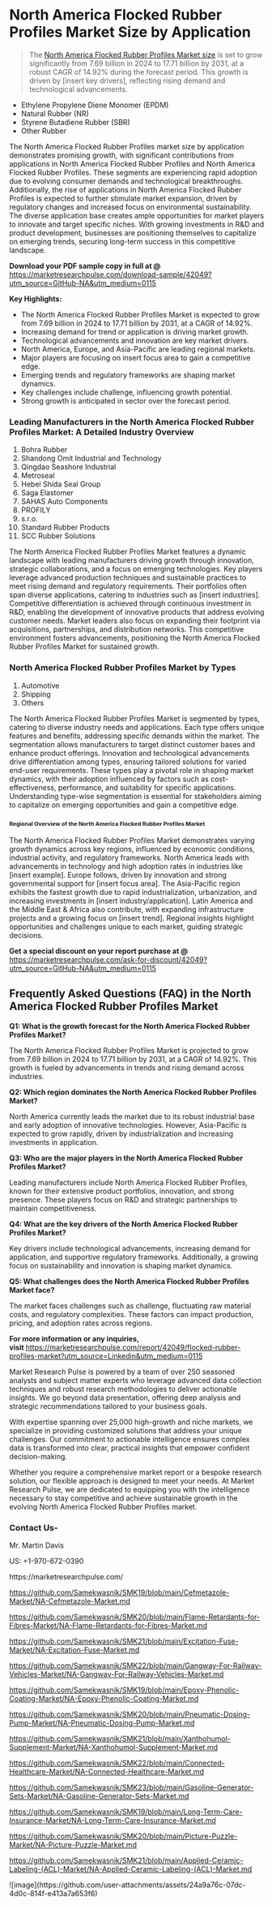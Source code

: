 <h1>North America Flocked Rubber Profiles Market&nbsp;Size by Application</h1><blockquote><p>The <a href="https://marketresearchpulse.com/download-sample/42049?utm_source=GitHub-NA&amp;utm_medium=0115">North America Flocked Rubber Profiles Market size</a> is set to grow significantly from 7.69 billion in 2024 to 17.71 billion by 2031, at a robust CAGR of 14.92% during the forecast period. This growth is driven by [insert key drivers], reflecting rising demand and technological advancements.</p></blockquote><ul><li>Ethylene Propylene Diene Monomer (EPDM)<li> Natural Rubber (NR)<li> Styrene Butadiene Rubber (SBR)<li> Other Rubber</li></ul><p>The North America Flocked Rubber Profiles market size by application demonstrates promising growth, with significant contributions from applications in North America Flocked Rubber Profiles and North America Flocked Rubber Profiles. These segments are experiencing rapid adoption due to evolving consumer demands and technological breakthroughs. Additionally, the rise of applications in North America Flocked Rubber Profiles is expected to further stimulate market expansion, driven by regulatory changes and increased focus on environmental sustainability. The diverse application base creates ample opportunities for market players to innovate and target specific niches. With growing investments in R&D and product development, businesses are positioning themselves to capitalize on emerging trends, securing long-term success in this competitive landscape.</p><p><strong>Download your PDF sample copy in full at @ </strong><a href="https://marketresearchpulse.com/download-sample/42049?utm_source=GitHub-NA&amp;utm_medium=0115">https://marketresearchpulse.com/download-sample/42049?utm_source=GitHub-NA&amp;utm_medium=0115</a></p><p><strong>Key Highlights: </strong></p><ul><li>The North America Flocked Rubber Profiles Market is expected to grow from 7.69 billion in 2024 to 17.71 billion by 2031, at a CAGR of 14.92%.</li><li>Increasing demand for trend or application is driving market growth.</li><li>Technological advancements and innovation are key market drivers.</li><li>North America, Europe, and Asia-Pacific are leading regional markets.</li><li>Major players are focusing on insert focus area to gain a competitive edge.</li><li>Emerging trends and regulatory frameworks are shaping market dynamics.</li><li>Key challenges include challenge, influencing growth potential.</li><li>Strong growth is anticipated in sector over the forecast period.</li></ul><h3>Leading Manufacturers in the North America Flocked Rubber Profiles Market: A Detailed Industry Overview</h3><ol><li>Bohra Rubber</li><li>Shandong Omit Industrial and Technology</li><li>Qingdao Seashore Industrial</li><li>Metroseal</li><li>Hebei Shida Seal Group</li><li>Saga Elastomer</li><li>SAHAS Auto Components</li><li>PROFILY</li><li>s.r.o.</li><li>Standard Rubber Products</li><li>SCC Rubber Solutions</li></ol><div class="flex max-w-full flex-col flex-grow"><div class="min-h-8 text-message flex w-full flex-col items-end gap-2 whitespace-normal break-words [.text-message+&amp;]:mt-5" dir="auto" data-message-author-role="assistant" data-message-id="fd8432e4-4910-450d-b182-61b7bfb0a01f" data-message-model-slug="gpt-4o"><div class="flex w-full flex-col gap-1 empty:hidden first:pt-[3px]"><div class="markdown prose w-full break-words dark:prose-invert light"><p>The North America Flocked Rubber Profiles Market features a dynamic landscape with leading manufacturers driving growth through innovation, strategic collaborations, and a focus on emerging technologies. Key players leverage advanced production techniques and sustainable practices to meet rising demand and regulatory requirements. Their portfolios often span diverse applications, catering to industries such as [insert industries]. Competitive differentiation is achieved through continuous investment in R&amp;D, enabling the development of innovative products that address evolving customer needs. Market leaders also focus on expanding their footprint via acquisitions, partnerships, and distribution networks. This competitive environment fosters advancements, positioning the North America Flocked Rubber Profiles Market for sustained growth.</p></div></div></div></div><h3>North America Flocked Rubber Profiles Market by Types</h3><ol><li>Automotive<li> Shipping<li> Others</li></ol><div class="flex max-w-full flex-col flex-grow"><div class="min-h-8 text-message flex w-full flex-col items-end gap-2 whitespace-normal break-words [.text-message+&amp;]:mt-5" dir="auto" data-message-author-role="assistant" data-message-id="084470be-0bb7-4664-bddf-5156b4f41249" data-message-model-slug="gpt-4o-mini"><div class="flex w-full flex-col gap-1 empty:hidden first:pt-[3px]"><div class="markdown prose w-full break-words dark:prose-invert light"><p>The North America Flocked Rubber Profiles Market is segmented by types, catering to diverse industry needs and applications. Each type offers unique features and benefits, addressing specific demands within the market. The segmentation allows manufacturers to target distinct customer bases and enhance product offerings. Innovation and technological advancements drive differentiation among types, ensuring tailored solutions for varied end-user requirements. These types play a pivotal role in shaping market dynamics, with their adoption influenced by factors such as cost-effectiveness, performance, and suitability for specific applications. Understanding type-wise segmentation is essential for stakeholders aiming to capitalize on emerging opportunities and gain a competitive edge.</p></div></div></div></div><h3><span style="font-size: 11px;">Regional Overview of the North America Flocked Rubber Profiles Market</span></h3><div class="flex max-w-full flex-col flex-grow"><div class="min-h-8 text-message flex w-full flex-col items-end gap-2 whitespace-normal break-words [.text-message+&amp;]:mt-5" dir="auto" data-message-author-role="assistant" data-message-id="e9038762-ce64-4e30-91c9-9bd413514231" data-message-model-slug="gpt-4o-mini"><div class="flex w-full flex-col gap-1 empty:hidden first:pt-[3px]"><div class="markdown prose w-full break-words dark:prose-invert light"><p>The North America Flocked Rubber Profiles Market demonstrates varying growth dynamics across key regions, influenced by economic conditions, industrial activity, and regulatory frameworks. North America leads with advancements in technology and high adoption rates in industries like [insert example]. Europe follows, driven by innovation and strong governmental support for [insert focus area]. The Asia-Pacific region exhibits the fastest growth due to rapid industrialization, urbanization, and increasing investments in [insert industry/application]. Latin America and the Middle East &amp; Africa also contribute, with expanding infrastructure projects and a growing focus on [insert trend]. Regional insights highlight opportunities and challenges unique to each market, guiding strategic decisions.</p></div></div></div></div><p><strong>Get a special discount on your report purchase at @ </strong><a href="https://marketresearchpulse.com/ask-for-discount/42049?utm_source=GitHub-NA&amp;utm_medium=0115">https://marketresearchpulse.com/ask-for-discount/42049?utm_source=GitHub-NA&amp;utm_medium=0115</a></p><h2>Frequently Asked Questions (FAQ) in the North America Flocked Rubber Profiles Market</h2><p><strong>Q1: What is the growth forecast for the North America Flocked Rubber Profiles Market?</strong></p><p>The North America Flocked Rubber Profiles Market is projected to grow from 7.69 billion in 2024 to 17.71 billion by 2031, at a CAGR of 14.92%. This growth is fueled by advancements in trends and rising demand across industries.</p><p><strong>Q2: Which region dominates the North America Flocked Rubber Profiles Market?</strong></p><p>North America currently leads the market due to its robust industrial base and early adoption of innovative technologies. However, Asia-Pacific is expected to grow rapidly, driven by industrialization and increasing investments in application.</p><p><strong>Q3: Who are the major players in the North America Flocked Rubber Profiles Market?</strong></p><p>Leading manufacturers include North America Flocked Rubber Profiles, known for their extensive product portfolios, innovation, and strong presence. These players focus on R&amp;D and strategic partnerships to maintain competitiveness.</p><p><strong>Q4: What are the key drivers of the North America Flocked Rubber Profiles Market?</strong></p><p>Key drivers include technological advancements, increasing demand for application, and supportive regulatory frameworks. Additionally, a growing focus on sustainability and innovation is shaping market dynamics.</p><p><strong>Q5: What challenges does the North America Flocked Rubber Profiles Market face?</strong></p><p>The market faces challenges such as challenge, fluctuating raw material costs, and regulatory complexities. These factors can impact production, pricing, and adoption rates across regions.</p><p><strong>For more information or any inquiries, visit&nbsp;</strong><a href="https://marketresearchpulse.com/report/42049/flocked-rubber-profiles-market?utm_source=Linkedin&utm_medium=0115">https://marketresearchpulse.com/report/42049/flocked-rubber-profiles-market?utm_source=Linkedin&utm_medium=0115</a></p><p>Market Research Pulse is powered by a team of over 250 seasoned analysts and subject matter experts who leverage advanced data collection techniques and robust research methodologies to deliver actionable insights. We go beyond data presentation, offering deep analysis and strategic recommendations tailored to your business goals.</p><p>With expertise spanning over 25,000 high-growth and niche markets, we specialize in providing customized solutions that address your unique challenges. Our commitment to actionable intelligence ensures complex data is transformed into clear, practical insights that empower confident decision-making.</p><p>Whether you require a comprehensive market report or a bespoke research solution, our flexible approach is designed to meet your needs. At Market Research Pulse, we are dedicated to equipping you with the intelligence necessary to stay competitive and achieve sustainable growth in the evolving North America Flocked Rubber Profiles market.</p><h3><strong>Contact Us-</strong></h3><p>Mr. Martin Davis</p><p>US: +1-970-672-0390</p><p>https://marketresearchpulse.com/</p><p><a href="https://github.com/Samekwasnik/SMK19/blob/main/Cefmetazole-Market/NA-Cefmetazole-Market.md">https://github.com/Samekwasnik/SMK19/blob/main/Cefmetazole-Market/NA-Cefmetazole-Market.md</a></p><p><a href="https://github.com/Samekwasnik/SMK20/blob/main/Flame-Retardants-for-Fibres-Market/NA-Flame-Retardants-for-Fibres-Market.md">https://github.com/Samekwasnik/SMK20/blob/main/Flame-Retardants-for-Fibres-Market/NA-Flame-Retardants-for-Fibres-Market.md</a></p><p><a href="https://github.com/Samekwasnik/SMK21/blob/main/Excitation-Fuse-Market/NA-Excitation-Fuse-Market.md">https://github.com/Samekwasnik/SMK21/blob/main/Excitation-Fuse-Market/NA-Excitation-Fuse-Market.md</a></p><p><a href="https://github.com/Samekwasnik/SMK22/blob/main/Gangway-For-Railway-Vehicles-Market/NA-Gangway-For-Railway-Vehicles-Market.md">https://github.com/Samekwasnik/SMK22/blob/main/Gangway-For-Railway-Vehicles-Market/NA-Gangway-For-Railway-Vehicles-Market.md</a></p><p><a href="https://github.com/Samekwasnik/SMK19/blob/main/Epoxy-Phenolic-Coating-Market/NA-Epoxy-Phenolic-Coating-Market.md">https://github.com/Samekwasnik/SMK19/blob/main/Epoxy-Phenolic-Coating-Market/NA-Epoxy-Phenolic-Coating-Market.md</a></p><p><a href="https://github.com/Samekwasnik/SMK20/blob/main/Pneumatic-Dosing-Pump-Market/NA-Pneumatic-Dosing-Pump-Market.md">https://github.com/Samekwasnik/SMK20/blob/main/Pneumatic-Dosing-Pump-Market/NA-Pneumatic-Dosing-Pump-Market.md</a></p><p><a href="https://github.com/Samekwasnik/SMK21/blob/main/Xanthohumol-Supplement-Market/NA-Xanthohumol-Supplement-Market.md">https://github.com/Samekwasnik/SMK21/blob/main/Xanthohumol-Supplement-Market/NA-Xanthohumol-Supplement-Market.md</a></p><p><a href="https://github.com/Samekwasnik/SMK22/blob/main/Connected-Healthcare-Market/NA-Connected-Healthcare-Market.md">https://github.com/Samekwasnik/SMK22/blob/main/Connected-Healthcare-Market/NA-Connected-Healthcare-Market.md</a></p><p><a href="https://github.com/Samekwasnik/SMK23/blob/main/Gasoline-Generator-Sets-Market/NA-Gasoline-Generator-Sets-Market.md">https://github.com/Samekwasnik/SMK23/blob/main/Gasoline-Generator-Sets-Market/NA-Gasoline-Generator-Sets-Market.md</a></p><p><a href="https://github.com/Samekwasnik/SMK19/blob/main/Long-Term-Care-Insurance-Market/NA-Long-Term-Care-Insurance-Market.md">https://github.com/Samekwasnik/SMK19/blob/main/Long-Term-Care-Insurance-Market/NA-Long-Term-Care-Insurance-Market.md</a></p><p><a href="https://github.com/Samekwasnik/SMK20/blob/main/Picture-Puzzle-Market/NA-Picture-Puzzle-Market.md">https://github.com/Samekwasnik/SMK20/blob/main/Picture-Puzzle-Market/NA-Picture-Puzzle-Market.md</a></p><p><a href="https://github.com/Samekwasnik/SMK21/blob/main/Applied-Ceramic-Labeling-(ACL)-Market/NA-Applied-Ceramic-Labeling-(ACL)-Market.md">https://github.com/Samekwasnik/SMK21/blob/main/Applied-Ceramic-Labeling-(ACL)-Market/NA-Applied-Ceramic-Labeling-(ACL)-Market.md</a></p>
![image](https://github.com/user-attachments/assets/24a9a76c-07dc-4d0c-814f-e413a7a653f6)
